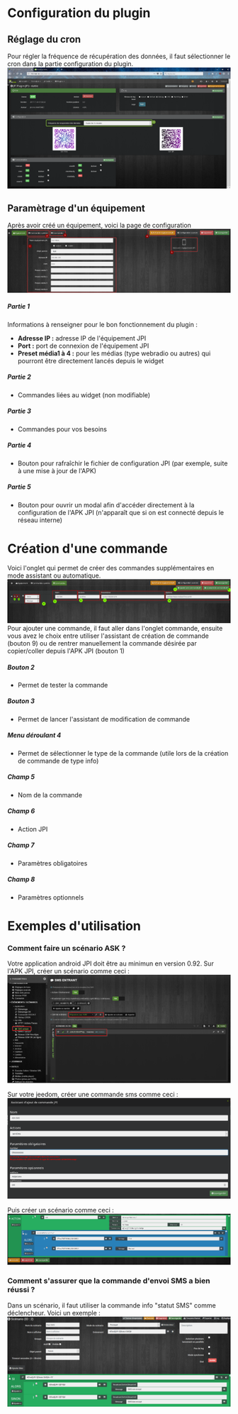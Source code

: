 Configuration du plugin
===

## Réglage du cron

Pour régler la fréquence de récupération des données, il faut sélectionner le cron dans la partie configuration du plugin.
![cron](../images/cron.png)

## Paramètrage d'un équipement

Après avoir créé un équipement, voici la page de configuration
![Equipement](../images/Equipement.png)

##### Partie 1
Informations à renseigner pour le bon fonctionnement du plugin :

- **Adresse IP :** adresse IP de l'équipement JPI
- **Port :** port de connexion de l'équipement JPI
- **Preset média1 à 4 :** pour les médias (type webradio ou autres) qui pourront être directement lancés depuis le widget

##### Partie 2
- Commandes liées au widget (non modifiable)

##### Partie 3
- Commandes pour vos besoins

##### Partie 4  
- Bouton pour rafraîchir le fichier de configuration JPI (par exemple, suite à une mise à jour de l'APK)

##### Partie 5
- Bouton pour ouvrir un modal afin d'accéder directement à la configuration de l'APK JPI (n'apparaît que si on est connecté depuis le réseau interne)


Création d'une commande
===
Voici l'onglet qui permet de créer des commandes supplémentaires en mode assistant ou automatique.
![Commandes](../images/Commandes.png)
Pour ajouter une commande, il faut aller dans l'onglet commande, ensuite vous avez le choix entre utiliser l'assistant de création de commande (bouton 9) ou de rentrer manuellement la commande désirée par copier/coller depuis l'APK JPI (bouton 1)

##### Bouton 2
- Permet de tester la commande

##### Bouton 3
- Permet de lancer l'assistant de modification de commande

##### Menu déroulant 4
- Permet de sélectionner le type de la commande (utile lors de la création de commande de type info)

##### Champ 5
- Nom de la commande

##### Champ 6
- Action JPI

##### Champ 7
- Paramètres obligatoires

##### Champ 8
- Paramètres optionnels


Exemples d'utilisation
===
### Comment faire un scénario ASK ?
Votre application android JPI doit être au minimun en version 0.92.
Sur l'APK JPI, créer un scénario comme ceci :
![AskScenarioJPI](../images/AskScenarioJPI.png)

Sur votre jeedom, créer une commande sms comme ceci :
![AskCommand](../images/AskCommand.png)

Puis créer un scénario comme  ceci :
![AskScenario](../images/AskScenario.png)


### Comment s'assurer que la commande d'envoi SMS a bien réussi ?
Dans un scénario, il faut utiliser la commande info "statut SMS"  comme déclencheur.
Voici un exemple :
![testsms](../images/testsms.png)
